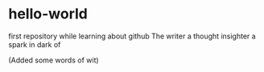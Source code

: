 # hello-world
first repository while learning about github
The writer a thought insighter a spark in dark of 

(Added some words of wit)
